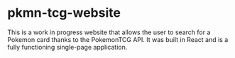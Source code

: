 # pkmn-tcg-website

This is a work in progress website that allows the user to search for a Pokemon card thanks to the PokemonTCG API. It was built in React and is a fully functioning single-page application.

